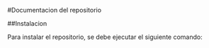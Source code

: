 #Documentacion del repositorio

##Instalacion

Para instalar el repositorio, se debe ejecutar el siguiente comando: